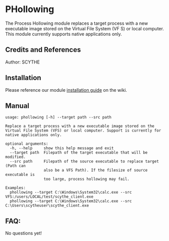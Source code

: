 # PHollowing

The Process Hollowing module replaces a target process with a new executable image stored on the Virtual File System (VF S) or local computer. This module currently supports native applications only.

## Credits and References

Author: SCYTHE

## Installation

Please reference our module [installation guide](https://github.com/scythe-io/community-modules/wiki) on the wiki.

##  Manual

```
usage: phollowing [-h] --target path --src path

Replace a target process with a new executable image stored on the Virtual File System (VFS) or local computer. Support is currently for native applications only.

optional arguments:
  -h, --help     show this help message and exit
  --target path  Filepath of the target executable that will be modified.
  --src path     Filepath of the source executable to replace target (Path can
                 also be a VFS Path). If the filesize of source executable is
                 too large, process hollowing may fail.

Examples:
  phollowing --target C:\Windows\System32\calc.exe --src VFS:/users/LOCAL/test/scythe_client.exe
  phollowing --target C:\Windows\System32\calc.exe --src C:\Users\scytheuser\scythe_client.exe
```

## FAQ:

No questions yet!

